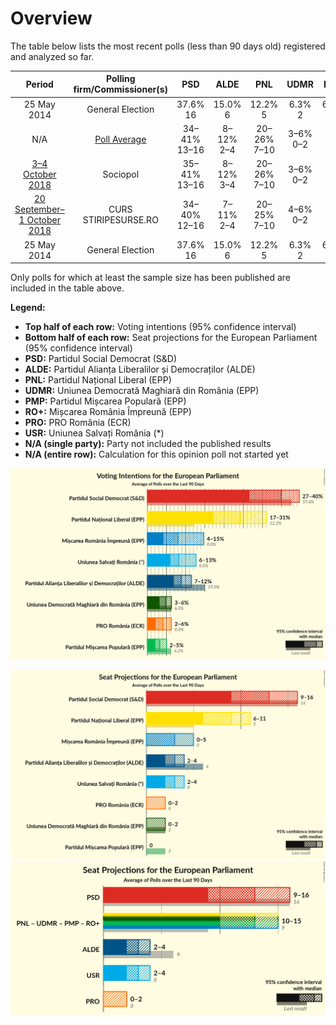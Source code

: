 # Overview

The table below lists the most recent polls (less than 90 days old) registered and analyzed so far.

| Period     | Polling firm/Commissioner(s) | PSD | ALDE | PNL | UDMR | PMP | RO+ | PRO | USR |
|:----------:|:----------------------------:|:--:|:--:|:--:|:--:|:--:|:--:|:--:|:--:|
| 25 May 2014 | General Election | 37.6% <br> 16 | 15.0% <br> 6 | 12.2% <br> 5 | 6.3% <br> 2 | 6.2% <br> 2 | 0.0% <br> 0 | 0.0% <br> 0 | 0.0% <br> 0 |
| N/A | [Poll Average](average.html) | 34–41% <br> 13–16 | 8–12% <br> 2–4 | 20–26% <br> 7–10 | 3–6% <br> 0–2 | 1–6% <br> 0–2 | 4–7% <br> 0–2 | 4–7% <br> 0–2 | 5–10% <br> 0–3 |
| [3–4 October 2018](2018-10-04-Sociopol.html) | Sociopol | 35–41% <br> 13–16 | 8–12% <br> 3–4 | 20–26% <br> 7–10 | 3–6% <br> 0–2 | 1–2% <br> 0 | 4–7% <br> 0–2 | 4–7% <br> 0–2 | 5–8% <br> 0–3 |
| [20 September–1 October 2018](2018-10-01-CURS.html) | CURS <br> STIRIPESURSE.RO | 34–40% <br> 12–16 | 7–11% <br> 2–4 | 20–25% <br> 7–10 | 4–6% <br> 0–2 | 4–6% <br> 0–2 | 4–6% <br> 0–2 | 5–8% <br> 0–2 | 6–10% <br> 2–3 |
| 25 May 2014 | General Election | 37.6% <br> 16 | 15.0% <br> 6 | 12.2% <br> 5 | 6.3% <br> 2 | 6.2% <br> 2 | 0.0% <br> 0 | 0.0% <br> 0 | 0.0% <br> 0 |

Only polls for which at least the sample size has been published are included in the table above.

**Legend:**
+ **Top half of each row:** Voting intentions (95% confidence interval)
+ **Bottom half of each row:** Seat projections for the European Parliament (95% confidence interval)
+ **PSD:** Partidul Social Democrat (S&D)
+ **ALDE:** Partidul Alianța Liberalilor și Democraților (ALDE)
+ **PNL:** Partidul Național Liberal (EPP)
+ **UDMR:** Uniunea Democrată Maghiară din România (EPP)
+ **PMP:** Partidul Mișcarea Populară (EPP)
+ **RO+:** Mișcarea România Împreună (EPP)
+ **PRO:** PRO România (ECR)
+ **USR:** Uniunea Salvați România (*)
+ **N/A (single party):** Party not included the published results
+ **N/A (entire row):** Calculation for this opinion poll not started yet


![Graph with voting intentions not yet produced](average.png "Voting Intentions")

![Graph with seats not yet produced](average-seats.png "Seats")
![Graph with coalitions seats not yet produced](average-coalitions-seats.png "Coalitions Seats")
